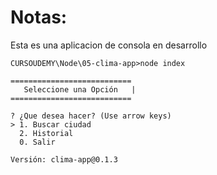# Notas: 
Esta es una aplicacion de consola en desarrollo

```
CURSOUDEMY\Node\05-clima-app>node index

===========================
   Seleccione una Opción   |
===========================

? ¿Que desea hacer? (Use arrow keys)
> 1. Buscar ciudad
  2. Historial
  0. Salir

Versión: clima-app@0.1.3

```